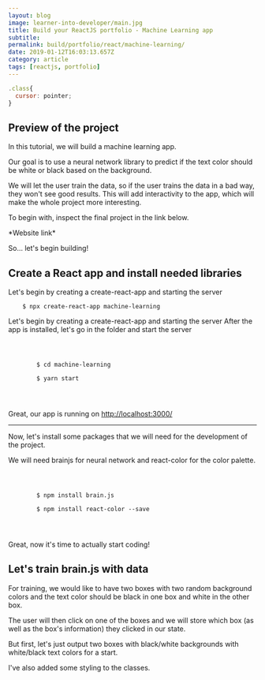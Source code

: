```yaml
---
layout: blog
image: learner-into-developer/main.jpg
title: Build your ReactJS portfolio - Machine Learning app
subtitle: 
permalink: build/portfolio/react/machine-learning/
date: 2019-01-12T16:03:13.657Z
category: article
tags: [reactjs, portfolio]
---
```


```javascript
.class{
  cursor: pointer;
}
```


<div>
  <h2>Preview of the project</h2>
  <p>In this tutorial, we will build a machine learning app.</p>
  <p>Our goal is to use a neural network library to predict if the text color should be white or black based on the background.</p>
  <p>We will let the user train the data, so if the user trains the data in a bad way, they won't see good results. This will add interactivity to the app, which will make the whole project more interesting.</p>
  <p>To begin with, inspect the final project in the link below.</p>
  <p>*Website link*</p>
  <p>So... let's begin building!</p>
</div>

## Create a React app and install needed libraries
Let's begin by creating a create-react-app and starting the server

```shell
    $ npx create-react-app machine-learning
```

Let's begin by creating a create-react-app and starting the server
After the app is installed, let's go in the folder and start the server

<div>
  <code>
    <div class="terminal">
        $ cd machine-learning <br>
        $ yarn start
    </div>
  </code>
  <p>Great, our app is running on <u>http://localhost:3000/</u></p>
  <hr>
  <p>Now, let's install some packages that we will need for the development of the project.</p>
  <p>We will need brainjs for neural network and react-color for the color palette.</p>
  <code>
    <div class="terminal">
        $ npm install brain.js <br>
        $ npm install react-color --save
    </div>
  </code>
  <p>Great, now it's time to actually start coding!</p>
</div>

<div>
  <h2>Let's train brain.js with data</h2>
  <p>For training, we would like to have two boxes with two random background colors and the text color should be black in one box and white in the other box.</p>
  <p>The user will then click on one of the boxes and we will store which box (as well as the box's information) they clicked in our state.</p>
  <p>But first, let's just output two boxes with black/white backgrounds with white/black text colors for a start.</p>
  <p>I've also added some styling to the classes.</p>
  <script src="https://gist.github.com/kb1995/47e890c13f8e4958a6065b1e7047b2c5.js"></script>
</div>
